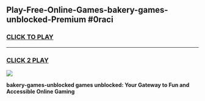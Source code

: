 
## Play-Free-Online-Games-bakery-games-unblocked-Premium #0raci
<h3>
<a href="https://premium.freeplayer.one?title=bakery-games-unblocked&ref=8M">CLICK TO PLAY</a></h3>
<hr>

<h3>
<a href="https://premium.freeplayer.one?title=bakery-games-unblocked&ref=8M">CLICK 2 PLAY</a>
  
</h3>

<a href="https://premium.freeplayer.one?title=bakery-games-unblocked&ref=8M"><img src="https://clearcache.store/games.png"></a>


**bakery-games-unblocked games unblocked: Your Gateway to Fun and Accessible Online Gaming**
